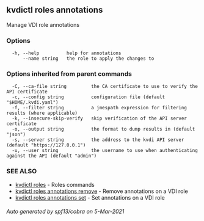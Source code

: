 ## kvdictl roles annotations

Manage VDI role annotations

### Options

```
  -h, --help          help for annotations
      --name string   the role to apply the changes to
```

### Options inherited from parent commands

```
  -C, --ca-file string         the CA certificate to use to verify the API certificate
  -c, --config string          configuration file (default "$HOME/.kvdi.yaml")
  -f, --filter string          a jmespath expression for filtering results (where applicable)
  -k, --insecure-skip-verify   skip verification of the API server certificate
  -o, --output string          the format to dump results in (default "json")
  -s, --server string          the address to the kvdi API server (default "https://127.0.0.1")
  -u, --user string            the username to use when authenticating against the API (default "admin")
```

### SEE ALSO

* [kvdictl roles](kvdictl_roles.md)	 - Roles commands
* [kvdictl roles annotations remove](kvdictl_roles_annotations_remove.md)	 - Remove annotations on a VDI role
* [kvdictl roles annotations set](kvdictl_roles_annotations_set.md)	 - Set annotations on a VDI role

###### Auto generated by spf13/cobra on 5-Mar-2021
